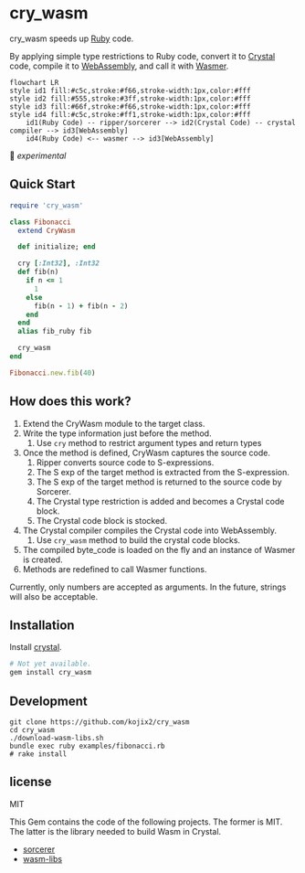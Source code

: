 # cry_wasm

cry_wasm speeds up [Ruby](https://github.com/ruby/ruby) code.

By applying simple type restrictions to Ruby code, convert it to [Crystal](https://github.com/crystal-lang/crystal) code, compile it to [WebAssembly](https://webassembly.org/), and call it with [Wasmer](https://github.com/wasmerio/wasmer).

```mermaid
flowchart LR
style id1 fill:#c5c,stroke:#f66,stroke-width:1px,color:#fff
style id2 fill:#555,stroke:#3ff,stroke-width:1px,color:#fff
style id3 fill:#66f,stroke:#f66,stroke-width:1px,color:#fff
style id4 fill:#c5c,stroke:#ff1,stroke-width:1px,color:#fff
    id1(Ruby Code) -- ripper/sorcerer --> id2(Crystal Code) -- crystal compiler --> id3[WebAssembly]
    id4(Ruby Code) <-- wasmer --> id3[WebAssembly]
```

:space_invader: *experimental*

## Quick Start

```ruby
require 'cry_wasm'

class Fibonacci
  extend CryWasm

  def initialize; end

  cry [:Int32], :Int32
  def fib(n)
    if n <= 1
      1
    else
      fib(n - 1) + fib(n - 2)
    end
  end
  alias fib_ruby fib

  cry_wasm
end

Fibonacci.new.fib(40)
```

## How does this work?

1. Extend the CryWasm module to the target class.
1. Write the type information just before the method.
    1. Use `cry` method to restrict argument types and return types
1. Once the method is defined, CryWasm captures the source code.
    1. Ripper converts source code to S-expressions.
    1. The S exp of the target method is extracted from the S-expression. 
    1. The S exp of the target method is returned to the source code by Sorcerer.
    1. The Crystal type restriction is added and becomes a Crystal code block.
    1. The Crystal code block is stocked.
1. The Crystal compiler compiles the Crystal code into WebAssembly.
    1. Use `cry_wasm` method to build the crystal code blocks.
1. The compiled byte_code is loaded on the fly and an instance of Wasmer is created.
1. Methods are redefined to call Wasmer functions.

Currently, only numbers are accepted as arguments. In the future, strings will also be acceptable.

## Installation

Install [crystal](https://github.com/crystal-lang/crystal).

```sh
# Not yet available.
gem install cry_wasm
```

## Development

```
git clone https://github.com/kojix2/cry_wasm
cd cry_wasm
./download-wasm-libs.sh
bundle exec ruby examples/fibonacci.rb
# rake install
```

## license

MIT

This Gem contains the code of the following projects.
The former is MIT. The latter is the library needed to build Wasm in Crystal.

* [sorcerer](https://github.com/rspec-given/sorcerer)
* [wasm-libs](https://github.com/lbguilherme/wasm-libs)
